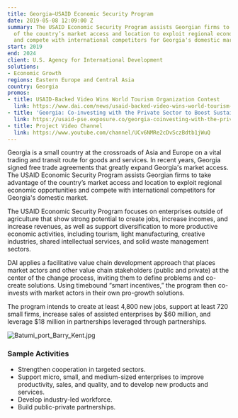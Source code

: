 ```yaml
---
title: Georgia—USAID Economic Security Program
date: 2019-05-08 12:09:00 Z
summary: The USAID Economic Security Program assists Georgian firms to take advantage
  of the country’s market access and location to exploit regional economic opportunities
  and compete with international competitors for Georgia's domestic market.
start: 2019
end: 2024
client: U.S. Agency for International Development
solutions:
- Economic Growth
regions: Eastern Europe and Central Asia
country: Georgia
promos:
- title: USAID-Backed Video Wins World Tourism Organization Contest
  link: https://www.dai.com/news/usaid-backed-video-wins-world-tourism-organization-contest
- title: 'Georgia: Co-investing with the Private Sector to Boost Sustainable Tourism '
  link: https://usaid-pse.exposure.co/georgia-coinvesting-with-the-private-sector-to-boost-sustainable-tourism
- title: Project Video Channel
  link: https://www.youtube.com/channel/UCv6NMRe2cDvSczBdtb1jWuQ
---
```


Georgia is a small country at the crossroads of Asia and Europe on a vital trading and transit route for goods and services. In recent years, Georgia signed free trade agreements that greatly expand Georgia's market access. The USAID Economic Security Program assists Georgian firms to take advantage of the country’s market access and location to exploit regional economic opportunities and compete with international competitors for Georgia's domestic market.

The USAID Economic Security Program focuses on enterprises outside of agriculture that show strong potential to create jobs, increase incomes, and increase revenues, as well as support diversification to more productive economic activities, including tourism, light manufacturing, creative industries, shared intellectual services, and solid waste management sectors. 

DAI applies a facilitative value chain development approach that places market actors and other value chain stakeholders (public and private) at the center of the change process, inviting them to define problems and co-create solutions. Using timebound “smart incentives,” the program then co-invests with market actors in their own pro-growth solutions.

The program intends to create at least 4,800 new jobs, support at least 720 small firms, increase sales of assisted enterprises by $60 million, and leverage $18 million in partnerships leveraged through partnerships.

![Batumi_port_Barry_Kent.jpg](/uploads/Batumi_port_Barry_Kent.jpg "Photo by Barry Kent.")

### Sample Activities

* Strengthen cooperation in targeted sectors.
* Support micro, small, and medium-sized enterprises to improve productivity, sales, and quality, and to develop new products and services.
* Develop industry-led workforce.
* Build public-private partnerships.